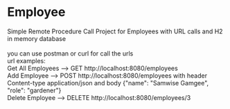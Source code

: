 # Employee
Simple Remote Procedure Call Project for Employees with URL calls and H2 in memory database<br />
<br />
you can use postman or curl for call the urls<br />
url examples:<br />
Get All Employees --> GET http://localhost:8080/employees<br />
Add Employee --> POST http://localhost:8080/employees with header Content-type application/json and body {"name": "Samwise Gamgee", "role": "gardener"}<br />
Delete Employee --> DELETE http://localhost:8080/employees/3
